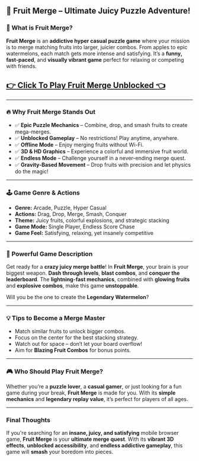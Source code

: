 ## 🍓 **Fruit Merge – Ultimate Juicy Puzzle Adventure!**

### 🧠 What is Fruit Merge?

**Fruit Merge** is an **addictive hyper casual puzzle game** where your mission is to merge matching fruits into larger, juicier combos. From apples to epic watermelons, each match gets more intense and satisfying. It’s a **funny, fast-paced**, and **visually vibrant game** perfect for relaxing or competing with friends.

## <a href="https://1kb.link/hgzeGq">👉 Click To Play Fruit Merge Unblocked 👈</a>

---

### 🔥 Why Fruit Merge Stands Out

* ✅ **Epic Puzzle Mechanics** – Combine, drop, and smash fruits to create mega-merges.
* ✅ **Unblocked Gameplay** – No restrictions! Play anytime, anywhere.
* ✅ **Offline Mode** – Enjoy merging fruits without Wi-Fi.
* ✅ **3D & HD Graphics** – Experience a colorful and immersive fruit world.
* ✅ **Endless Mode** – Challenge yourself in a never-ending merge quest.
* ✅ **Gravity-Based Movement** – Drop fruits with precision and let physics do the magic!

---

### 🕹️ Game Genre & Actions

* **Genre:** Arcade, Puzzle, Hyper Casual
* **Actions:** Drag, Drop, Merge, Smash, Conquer
* **Theme:** Juicy fruits, colorful explosions, and strategic stacking
* **Game Mode:** Single Player, Endless Score Chase
* **Game Feel:** Satisfying, relaxing, yet insanely competitive

---

### 🌟 Powerful Game Description

Get ready for a **crazy juicy merge battle**! In **Fruit Merge**, your brain is your biggest weapon. **Dash through levels**, **blast combos**, and **conquer the leaderboard**. The **lightning-fast mechanics**, combined with **glowing fruits** and **explosive combos**, make this game **unstoppable**.

Will you be the one to create the **Legendary Watermelon**?

---

### 💡 Tips to Become a Merge Master

* Match similar fruits to unlock bigger combos.
* Focus on the center for the best stacking strategy.
* Watch out for space – don’t let your board overflow!
* Aim for **Blazing Fruit Combos** for bonus points.

---

### 🎮 Who Should Play Fruit Merge?

Whether you’re a **puzzle lover**, a **casual gamer**, or just looking for a fun game during your break, **Fruit Merge** is made for you. With its **simple mechanics** and **legendary replay value**, it’s perfect for players of all ages.

---

### Final Thoughts

If you're searching for an **insane, juicy, and satisfying** mobile browser game, **Fruit Merge** is your **ultimate merge quest**. With its **vibrant 3D effects**, **unblocked accessibility**, and **endless addictive gameplay**, this game will **smash** your boredom into pieces.
